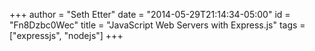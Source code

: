 +++
author = "Seth Etter"
date = "2014-05-29T21:14:34-05:00"
id = "Fn8Dzbc0Wec"
title = "JavaScript Web Servers with Express.js"
tags = ["expressjs", "nodejs"]
+++

